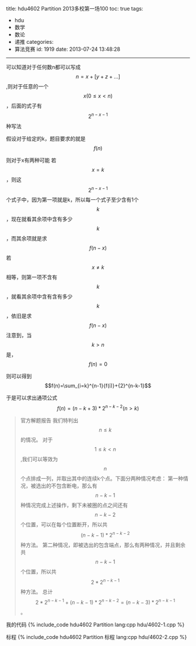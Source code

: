 title: hdu4602 Partition 2013多校第一场100
toc: true
tags:
  - hdu
  - 数学
  - 数论
  - 递推
categories:
  - 算法竞赛
id: 1919
date: 2013-07-24 13:48:28
---

可以知道对于任何数n都可以写成
$$n=x+[y+z+...]$$,则对于任意的一个$$x(0\leq x<n)$$，后面的式子有$${2}^{n-x-1}$$种写法

假设对于给定的k，题目要求的就是$$f(n)$$

则对于x有两种可能
若$$x=k$$，则这$${2}^{n-x-1}$$个式子中，因为第一项就是k，所以每一个式子至少含有1个$$k$$，现在就看其余项中含有多少$$k$$，而其余项就是求$$f(n-x)$$
若$$x\neq k$$相等，则第一项不含有$$k$$，就看其余项中含有含有多少$$k$$，依旧是求$$f(n-x)$$
注意到，当$$k>n$$是，$$f(n)=0$$

则可以得到
$$f(n)=\sum_{i=k}^{n-1}{f(i)}+{2}^{n-k-1}$$

于是可以求出通项公式
$$f(n)=(n-k+3)*{2}^{n-k-2}(n>k)$$

> 官方解题报告
> 我们特判出$$n\leq k$$的情况。
> 对于$$1\leq k<n$$,我们可以等效为$$n$$个点排成一列，并取出其中的连续k个点。下面分两种情况考虑：
> 第一种情况，被选出的不包含断电，那么有$$n-k-1$$种情况完成上述操作，剩下未被圈的点之间还有$$n-k-2$$个位置，可以在每个位置断开，所以共$${(n-k-1)}*{2}^{n-k-2}$$种方法。
> 第二种情况，即被选出的包含端点，那么有两种情况，并且剩余共$$n-k-1$$个位置，所以共$$2*{2}^{n-k-1}$$种方法。
> 总计$$2*{2}^{n-k-1}+{(n-k-1)}*{2}^{n-k-2}=(n-k-3)*{2}^{n-k-1}$$。

<!--more-->
我的代码
{% include_code hdu4602 Partition lang:cpp hdu/4602-1.cpp %}

标程
{% include_code hdu4602 Partition 标程 lang:cpp hdu/4602-2.cpp %}